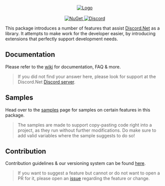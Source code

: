 <p align="center">
  <a href="https://github.com/Rozen4334/Discord.Net.Extensions/wiki" title="Click to visit the wiki!">
    <img src="https://user-images.githubusercontent.com/68127614/168472664-2f4444f8-04e7-4e7d-8397-3ce258724af5.png" alt="Logo">
  </a>
    <br />
    <br />
  <a href="https://www.nuget.org/packages/Discord.Net.Extensions/">
    <img src="https://img.shields.io/nuget/vpre/Discord.Net.Extensions.svg?maxAge=2592000?style=plastic" alt="NuGet">
  </a>
  <a href="https://discord.gg/dnet">
    <img src="https://discord.com/api/guilds/848176216011046962/widget.png" alt="Discord">
  </a>
</p>

This package introduces a number of features that assist [Discord.Net](https://github.com/discord-net/Discord.Net) as a library. 
It attempts to make work for the developer easier, by introducing extensions that perfectly support development needs.

## Documentation

Please refer to the [wiki](https://github.com/Rozen4334/Discord.Net.Extensions/wiki) for documentation, FAQ & more. 

> If you did not find your answer here, please look for support at the Discord.Net [Discord server](https://discord.gg/dnet).

## Samples

Head over to the [samples](https://github.com/Rozen4334/Discord.Net.Extensions/tree/master/Samples) page for samples on certain features in this package. 

> The samples are made to support copy-pasting code right into a project, as they run without further modifications. Do make sure to add valid variables where the sample suggests to do so!

## Contribution

Contribution guidelines & our versioning system can be found [here](https://github.com/Rozen4334/Discord.Net.Extensions/blob/master/CONTRIBUTING.md). 

> If you want to suggest a feature but cannot or do not want to open a PR for it, please open an [issue](https://github.com/Rozen4334/Discord.Net.Extensions/issues/new?assignees=Rozen4334&labels=enhancement&template=---suggestion.md&title=%5BSuggestion%5D) regarding the feature or change.
